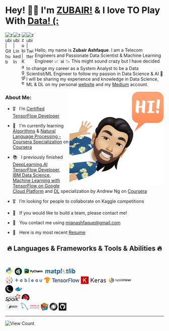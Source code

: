# Hey! 🙋‍♂️ I'm [ZUBAIR!](https://zubairashfaque.github.io/) & I love TO Play With [Data! (:](https://www.kaggle.com/zubairashfaque)

<a href="https://github.com/zubairashfaque">
  <img align="left" alt="zubi | Github" width="25px" src="https://cdn.worldvectorlogo.com/logos/github-icon-1.svg" />
</a>
<a href="https://www.linkedin.com/in/zubair-ashfaque-ab100621/">
  <img align="left" alt="zubi | LinkedIn" width="27px" src="https://cdn.worldvectorlogo.com/logos/linkedin-icon.svg" />
</a>
<a href="https://www.kaggle.com/zubairashfaque">
  <img align="left" alt="zubi | Kaggle" width="15px" src="https://www.iconbolt.com/iconsets/font-awesome-brands/kaggle.svg" />
</a>
<a href="https://twitter.com/zubairashfaque">
  <img align="left" alt="zubi | Twitter" width="27px" src="https://camo.githubusercontent.com/35b0b8bfbd8840f35607fb56ad0a139047fd5d6e09ceb060c5c6f0a5abd1044c/68747470733a2f2f6564656e742e6769746875622e696f2f537570657254696e7949636f6e732f696d616765732f7376672f747769747465722e737667" />
</a>

<br />
<br />

Hello, my name is **Zubair Ashfaque**. I am a Telecom Engineers and Passionate Data Scientist & Machine Learning Engineer 📈 📊 📉 This might sound crazy but I have decided to change my career as a System Analyst to be a Data Scientist/ML Engineer to follow my passion in Data Science & AI 🦾  I will be sharing my experience and knowledge in Data Science, ML & DL on my personal [website](https://zubairashfaque.github.io/) and my [Medium](https://zubairashfaque.github.io/) account.

 <img align="right" alt="Me" height =" 300px" width="300px" src="https://github.com/zubairashfaque/zubairashfaque/blob/master/me.png"/>


### About Me:
- 🎖 &nbsp; I’m [Certified TensorFlow Developer](https://www.credential.net/3b358440-6c1a-4a2f-9c0a-61da65d2450d#gs.g2jgj9)
- 📖  &nbsp; I'm currently learning [Algorithms](https://www.coursera.org/specializations/algorithms?) & [Natural Language Processing - Coursera Specialization](https://www.coursera.org/specializations/natural-language-processing) on [Coursera](https://www.coursera.org/user/157672adc56ebef7adde0712268a503f)

- 📚  &nbsp; I previously finished [DeepLearning.AI TensorFlow Developer](https://www.coursera.org/account/accomplishments/professional-cert/R8ZM3HN9A9CX), [IBM Data Science](https://www.coursera.org/account/accomplishments/professional-cert/WAY5687WJGHC), [Machine Learning with TensorFlow on Google Cloud Platform](https://www.coursera.org/account/accomplishments/specialization/ELA9UH2WESZP) and [DL](https://www.coursera.org/account/accomplishments/specialization/HU8J7CVWXRB4) specialization by Andrew Ng on [Coursera](https://www.coursera.org)
- 🎖 &nbsp; I’m looking for people to collaborate on Kaggle competitions
- 🙏 &nbsp; If you would like to build a team, please contact me!
- 📨 &nbsp; You contact me using mianashfaque@gmail.com
- 📑 &nbsp; Here is my most recent [Resume](https://zubairashfaque.github.io/resume/Zubair_Resume.pdf)

<h2 align="center">🔥 Languages & Frameworks & Tools & Abilities 🔥</h2>
<br>
<p align="center">
  
  <code><img title="Python" height="25" src="images/python-original.svg"></code>
  <code><img title="Django" height="25" src="images/django.png"></code>
  <code><img title="PyCharm" height="25" src="images/PyCharm.png"></code>
  <code><img title="Matlibplot" height="25" src="images/Matlibplot.svg"></code>  
  <code><img title="Tableau" height="25" src="images/Tableau.png"></code>
  <code><img title="TensorFlow" height="25" src="images/TF.svg"></code>
  <code><img title="Keras" height="25" src="images/Keras.png"></code>
  <code><img title="Rapidminer" height="25" src="images/Rapidminer.png"></code>  
  <code><img title="Flask" height="25" src="images/flask.png"></code>
  <code><img title="Docker" height="25" src="images/docker-original.svg"></code>  
  <code><img title="Apache_Spark" height="25" src="images/Apache_Spark.png"></code>
  <code><img title="RedHat" height="25" src="images/redhat-original.svg"></code>    
  <code><img title="Bash_Script" height="25" src="images/Bash_Script.png"></code>
  <code><img title="MySQL" height="25" src="images/mysql.svg"></code>
  <code><img title="Oracle_DB" height="25" src="images/oracle-database-logo.png"></code>
  <code><img title="Problem Solving" height="25" src="images/problemSolving.png"></code>
  <code><img title="JSON" height="25" src="images/json.svg"></code>
  <code><img title="GitHub" height="25" src="images/github.svg"></code>    
</p>
<hr>


![View Count](https://gpvc.arturio.dev/zubairashfaque)



